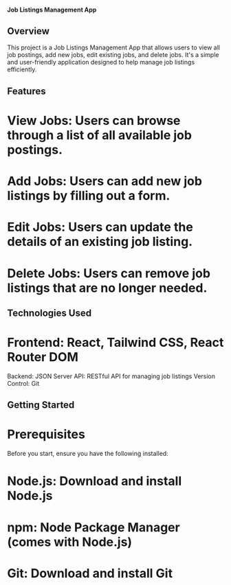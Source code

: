 #### Job Listings Management App

## Overview
This project is a Job Listings Management App that allows users to view all job postings, add new jobs, edit existing jobs, and delete jobs. It's a simple and user-friendly application designed to help manage job listings efficiently.

## Features
# View Jobs: Users can browse through a list of all available job postings.
# Add Jobs: Users can add new job listings by filling out a form.
# Edit Jobs: Users can update the details of an existing job listing.
# Delete Jobs: Users can remove job listings that are no longer needed.

## Technologies Used
# Frontend: React, Tailwind CSS, React Router DOM
Backend: JSON Server
API: RESTful API for managing job listings
Version Control: Git

## Getting Started
# Prerequisites
Before you start, ensure you have the following installed:

# Node.js: Download and install Node.js
# npm: Node Package Manager (comes with Node.js)
# Git: Download and install Git